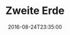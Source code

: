 ---
date: '2016-08-24T23:35:00'
talk_date: '2010-10-01T00:00:00'
talk_speakers:
  speaker1:
    name: Dr. Frank Gottschald
title: Zweite Erde
---